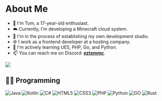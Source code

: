 # About Me

- 👋 I'm Tom, a 17-year-old enthusiast.
- ☁️ Currently, I'm developing a Minecraft cloud system.
- 🔭 I'm in the process of establishing my own development studio.
- ⚙️ I work as a frontend developer at a hosting company.
- 🌱 I'm actively learning UE5, PHP, Go, and Python.
- 📫 You can reach me on Discord: [**eztxmmc**](https://discord.com/users/645244181756903426).

![](https://komarev.com/ghpvc/?username=ezTxmMC&style=flat)

## 🧑‍💻 Programming
![Java](https://img.shields.io/badge/java-%23ED8B00.svg?style=for-the-badge&logo=openjdk&logoColor=white)
![Kotlin](https://img.shields.io/badge/kotlin-%237F52FF.svg?style=for-the-badge&logo=kotlin&logoColor=white)
![C#](https://img.shields.io/badge/c%23-%23239120.svg?style=for-the-badge&logo=csharp&logoColor=white)
![HTML5](https://img.shields.io/badge/html5-%23E34F26.svg?style=for-the-badge&logo=html5&logoColor=white)
![CSS3](https://img.shields.io/badge/css3-%231572B6.svg?style=for-the-badge&logo=css3&logoColor=white)
![PHP](https://img.shields.io/badge/php-%23777BB4.svg?style=for-the-badge&logo=php&logoColor=white)
![Python](https://img.shields.io/badge/python-%23306afc.svg?style=for-the-badge&logo=python&logoColor=white)
![GO](https://img.shields.io/badge/go-%2354beff.svg?style=for-the-badge&logo=go&logoColor=white)
![Rust](https://img.shields.io/badge/rust-%23fd4333.svg?style=for-the-badge&logo=rust&logoColor=white)
